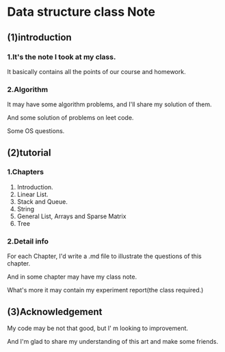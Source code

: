 # Data structure class Note

## (1)introduction
### 1.It's the note I took at my class. 
It basically contains all the points of our course and homework.
### 2.Algorithm
It may have some algorithm problems, and I'll share my solution of them.

And some solution of problems on leet code.

Some OS questions.

## (2)tutorial
### 1.Chapters
1. Introduction.
2. Linear List.
3. Stack and Queue.
4. String
5. General List, Arrays and Sparse Matrix
6. Tree

### 2.Detail info
For each Chapter, I'd write a .md file to illustrate the questions of this chapter.

And in some chapter may have my class note.

What's more it may contain my experiment report(the class required.)

## (3)Acknowledgement
My code may be not that good, but I' m looking to improvement.

And I'm glad to share my understanding of this art and make some friends.